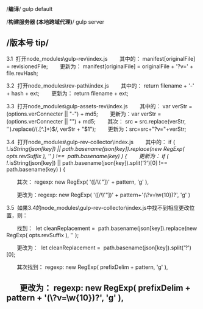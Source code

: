/**编译**/
gulp default

/**构建服务器    (本地跨域代理)**/
gulp server


/**版本号  tip**/
----------------------
3.1  打开node_modules\gulp-rev\index.js
       其中的： manifest[originalFile] = revisionedFile;
       更新为： manifest[originalFile] = originalFile + '?v=' + file.revHash;

3.2  打开node_modules\rev-path\index.js
       其中的： return filename + '-' + hash + ext;
       更新为： return filename + ext;

3.3  打开node_modules\gulp-assets-rev\index.js
       其中的： var verStr = (options.verConnecter || "-") + md5;
       更新为：var verStr = (options.verConnecter || "") + md5;
       其次： src = src.replace(verStr, '').replace(/(\.[^\.]+)$/, verStr + "$1");
       更新为：src=src+"?v="+verStr;

3.4  打开node_modules\gulp-rev-collector\index.js
       其中的： if ( !_.isString(json[key]) || path.basename(json[key]).replace(new RegExp( opts.revSuffix ), '' ) !==  path.basename(key) ) {
       更新为： if ( !_.isString(json[key]) || path.basename(json[key]).split('?')[0] !== path.basename(key) ) {

       其次： regexp: new RegExp( '([\/\\\\\'"])' + pattern, 'g' ),

       更改为：regexp: new RegExp( '([\/\\\\\'"])' + pattern+'(\\?v=\\w{10})?', 'g' )

3.5  如果3.4的node_modules\gulp-rev-collector\index.js中找不到相应更改位置，则：

       找到：  let cleanReplacement =  path.basename(json[key]).replace(new RegExp( opts.revSuffix ), '' );

       更改为：  let cleanReplacement =  path.basename(json[key]).split('?')[0];

       其次找到： regexp: new RegExp( prefixDelim + pattern, 'g' ),

       更改为： regexp: new RegExp( prefixDelim + pattern + '(\\?v=\\w{10})?', 'g' ),
--------------------- 